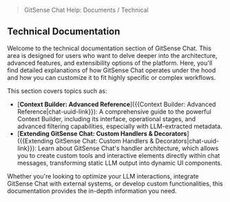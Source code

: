 <!--
Component: Technical Documentation Overview
Block-UUID: a79bed24-77b3-419a-b005-562fe4ac543d
Parent-UUID: N/A
Version: 1.0.0
Description: Provides an overview of the technical documentation section, detailing advanced concepts and extensibility features of GitSense Chat.
Language: Markdown
Created-at: 2025-07-30T20:51:28.646Z
Authors: Gemini 2.5 Flash Thinking (v1.0.0)
-->


> GitSense Chat Help: Documents / Technical

## Technical Documentation

Welcome to the technical documentation section of GitSense Chat. This area is designed for users who want to delve deeper into the architecture, advanced features, and extensibility options of the platform. Here, you'll find detailed explanations of how GitSense Chat operates under the hood and how you can customize it to fit highly specific or complex workflows.

This section covers topics such as:

*   [**Context Builder: Advanced Reference**]({{Context Builder: Advanced Reference|chat-uuid-link}}): A comprehensive guide to the powerful Context Builder, including its interface, operational stages, and advanced filtering capabilities, especially with LLM-extracted metadata.
*   [**Extending GitSense Chat: Custom Handlers & Decorators**]({{Extending GitSense Chat: Custom Handlers & Decorators|chat-uuid-link}}): Learn about GitSense Chat's handler architecture, which allows you to create custom tools and interactive elements directly within chat messages, transforming static LLM output into dynamic UI components.

Whether you're looking to optimize your LLM interactions, integrate GitSense Chat with external systems, or develop custom functionalities, this documentation provides the in-depth information you need.
